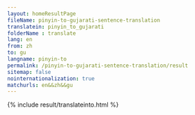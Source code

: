```yaml
---
layout: homeResultPage
fileName: pinyin-to-gujarati-sentence-translation
translatein: pinyin_to_gujarati
folderName : translate
lang: en
from: zh
to: gu
langname: pinyin-to
permalink: /pinyin-to-gujarati-sentence-translation/result
sitemap: false
nointernationalization: true
matchurls: en&&zh&&gu
---
```

{% include result/translateinto.html %}

<script src="/js/result/translation.js" data-foldername="{{page.folderName}}" data-lang="{{page.lang}}"></script>
